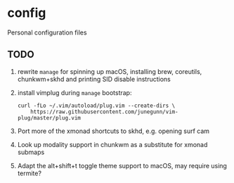 # config
Personal configuration files

## TODO
1. rewrite `manage` for spinning up macOS, installing brew, coreutils, chunkwm+skhd and printing SID disable instructions
1. install vimplug during `manage` bootstrap:

    ```
    curl -fLo ~/.vim/autoload/plug.vim --create-dirs \
        https://raw.githubusercontent.com/junegunn/vim-plug/master/plug.vim
    ```

1. Port more of the xmonad shortcuts to skhd, e.g. opening surf cam
1. Look up modality support in chunkwm as a substitute for xmonad submaps
1. Adapt the alt+shift+t toggle theme support to macOS, may require using termite?
